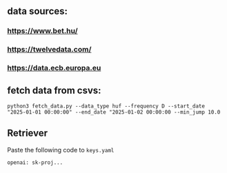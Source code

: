 ## data sources:
### https://www.bet.hu/
### https://twelvedata.com/
### https://data.ecb.europa.eu

## fetch data from csvs:
```python3 fetch_data.py --data_type huf --frequency D --start_date "2025-01-01 00:00:00" --end_date "2025-01-02 00:00:00 --min_jump 10.0```

## Retriever
Paste the following code to `keys.yaml`
```
openai: sk-proj...
```